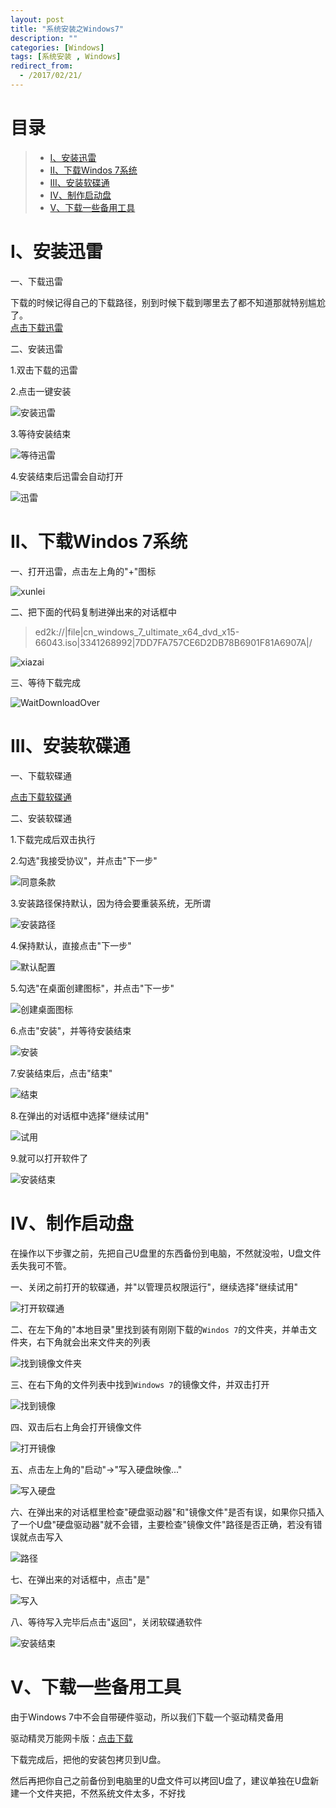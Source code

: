```yaml
---
layout: post
title: "系统安装之Windows7"
description: ""
categories: [Windows]
tags: [系统安装 , Windows]
redirect_from:
  - /2017/02/21/
---
```



# 目录  

> * [I、安装迅雷](#one)  
> * [II、下载Windos 7系统](#two)  
> * [III、安装软碟通](#three)  
> * [IV、制作启动盘](#four)  
> * [V、下载一些备用工具](#five)  


<a name="one"></a>

# I、安装迅雷  

一、下载迅雷  

下载的时候记得自己的下载路径，别到时候下载到哪里去了都不知道那就特别尴尬了。  
[点击下载迅雷](http://down.sandai.net/thunder9/Thunder9.1.25.604.exe)  

二、安装迅雷  

1.双击下载的迅雷  

2.点击一键安装  

![安装迅雷](https://github.com/xuzheyang/xuzheyang.github.io/raw/master/_pic/2017-02-21/20.png)  

3.等待安装结束  

![等待迅雷](https://github.com/xuzheyang/xuzheyang.github.io/raw/master/_pic/2017-02-21/21.png)  

4.安装结束后迅雷会自动打开  

![迅雷](https://github.com/xuzheyang/xuzheyang.github.io/raw/master/_pic/2017-02-21/22.png)  


<a name="two"></a>

# II、下载Windos 7系统  

一、打开迅雷，点击左上角的"+"图标  

![xunlei](https://github.com/xuzheyang/xuzheyang.github.io/raw/master/_pic/2017-02-21/1.png)  

二、把下面的代码复制进弹出来的对话框中  

> ed2k://|file|cn_windows_7_ultimate_x64_dvd_x15-66043.iso|3341268992|7DD7FA757CE6D2DB78B6901F81A6907A|/

![xiazai](https://github.com/xuzheyang/xuzheyang.github.io/raw/master/_pic/2017-02-21/2.png)  

三、等待下载完成  

![WaitDownloadOver](https://github.com/xuzheyang/xuzheyang.github.io/raw/master/_pic/2017-02-21/3.png)  

<a name="three"></a>

# III、安装软碟通  

一、下载软碟通  

[点击下载软碟通](http://sw.bos.baidu.com/sw-search-sp/software/ff52532ba24fd/uiso9_cn_9.6.6.3300.exe)  

二、安装软碟通  

1.下载完成后双击执行  

2.勾选"我接受协议"，并点击"下一步"    

![同意条款](https://github.com/xuzheyang/xuzheyang.github.io/raw/master/_pic/2017-02-21/4.png)  

3.安装路径保持默认，因为待会要重装系统，无所谓  

![安装路径](https://github.com/xuzheyang/xuzheyang.github.io/raw/master/_pic/2017-02-21/5.png)  

4.保持默认，直接点击"下一步"  

![默认配置](https://github.com/xuzheyang/xuzheyang.github.io/raw/master/_pic/2017-02-21/6.png)

5.勾选"在桌面创建图标"，并点击"下一步"  

![创建桌面图标](https://github.com/xuzheyang/xuzheyang.github.io/raw/master/_pic/2017-02-21/7.png)  

6.点击"安装"，并等待安装结束  

![安装](https://github.com/xuzheyang/xuzheyang.github.io/raw/master/_pic/2017-02-21/8.png)  

7.安装结束后，点击"结束"  

![结束](https://github.com/xuzheyang/xuzheyang.github.io/raw/master/_pic/2017-02-21/9.png)

8.在弹出的对话框中选择"继续试用"  

![试用](https://github.com/xuzheyang/xuzheyang.github.io/raw/master/_pic/2017-02-21/10.png)

9.就可以打开软件了  

![安装结束](https://github.com/xuzheyang/xuzheyang.github.io/raw/master/_pic/2017-02-21/11.png)


<a name="four"></a>

# IV、制作启动盘  

在操作以下步骤之前，先把自己U盘里的东西备份到电脑，不然就没啦，U盘文件丢失我可不管。  

一、关闭之前打开的软碟通，并"以管理员权限运行"，继续选择"继续试用"  

![打开软碟通](https://github.com/xuzheyang/xuzheyang.github.io/raw/master/_pic/2017-02-21/12.png)

二、在左下角的"本地目录"里找到装有刚刚下载的`Windos 7`的文件夹，并单击文件夹，右下角就会出来文件夹的列表  

![找到镜像文件夹](https://github.com/xuzheyang/xuzheyang.github.io/raw/master/_pic/2017-02-21/13.png)

三、在右下角的文件列表中找到`Windows 7`的镜像文件，并双击打开  

![找到镜像](https://github.com/xuzheyang/xuzheyang.github.io/raw/master/_pic/2017-02-21/14.png)

四、双击后右上角会打开镜像文件  

![打开镜像](https://github.com/xuzheyang/xuzheyang.github.io/raw/master/_pic/2017-02-21/15.png)

五、点击左上角的"启动"->"写入硬盘映像..."  

![写入硬盘](https://github.com/xuzheyang/xuzheyang.github.io/raw/master/_pic/2017-02-21/16.png)

六、在弹出来的对话框里检查"硬盘驱动器"和"镜像文件"是否有误，如果你只插入了一个U盘"硬盘驱动器"就不会错，主要检查"镜像文件"路径是否正确，若没有错误就点击写入    

![路径](https://github.com/xuzheyang/xuzheyang.github.io/raw/master/_pic/2017-02-21/17.png)

七、在弹出来的对话框中，点击"是"  

![写入](https://github.com/xuzheyang/xuzheyang.github.io/raw/master/_pic/2017-02-21/18.png)

八、等待写入完毕后点击"返回"，关闭软碟通软件  

![安装结束](https://github.com/xuzheyang/xuzheyang.github.io/raw/master/_pic/2017-02-21/19.png)


<a name="five"></a>

# V、下载一些备用工具    

由于Windows 7中不会自带硬件驱动，所以我们下载一个驱动精灵备用  

驱动精灵万能网卡版：[点击下载](http://file.mydrivers.com/DGSetup_1289E.exe)  

下载完成后，把他的安装包拷贝到U盘。

然后再把你自己之前备份到电脑里的U盘文件可以拷回U盘了，建议单独在U盘新建一个文件夹把，不然系统文件太多，不好找  
